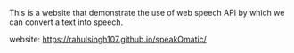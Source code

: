 This is a website that demonstrate the use of web speech API by which we can convert  a text into speech.

website: https://rahulsingh107.github.io/speakOmatic/
